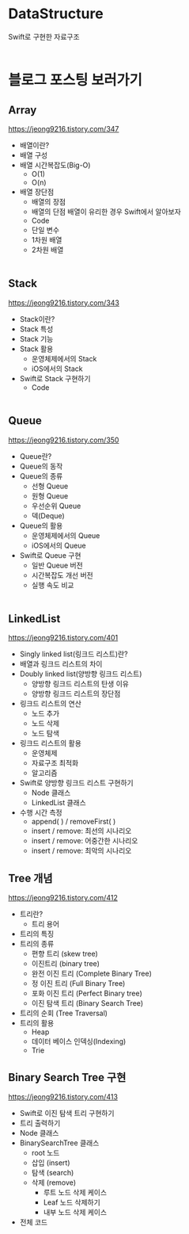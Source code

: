 # DataStructure
Swift로 구현한 자료구조
<br></br>
# 블로그 포스팅 보러가기
## Array
https://jeong9216.tistory.com/347
- 배열이란?
- 배열 구성
- 배열 시간복잡도(Big-O)
  - O(1)
  - O(n)
- 배열 장단점
  - 배열의 장점
  - 배열의 단점
배열이 유리한 경우
Swift에서 알아보자
  - Code
  - 단일 변수
  - 1차원 배열
  - 2차원 배열
<br></br>

## Stack
https://jeong9216.tistory.com/343
- Stack이란?
- Stack 특성
- Stack 기능
- Stack 활용
  - 운영체제에서의 Stack
  - iOS에서의 Stack
- Swift로 Stack 구현하기
  - Code
<br></br>

## Queue
https://jeong9216.tistory.com/350
- Queue란?
- Queue의 동작
- Queue의 종류
  - 선형 Queue
  - 원형 Queue
  - 우선순위 Queue
  - 덱(Deque)
- Queue의 활용
  - 운영체제에서의 Queue
  - iOS에서의 Queue
- Swift로 Queue 구현
  - 일반 Queue 버전
  - 시간복잡도 개선 버전
  - 실행 속도 비교
<br></br>

## LinkedList
https://jeong9216.tistory.com/401
- Singly linked list(링크드 리스트)란?
- 배열과 링크드 리스트의 차이
- Doubly linked list(양방향 링크드 리스트)
  - 양방향 링크드 리스트의 탄생 이유
  - 양방향 링크드 리스트의 장단점
- 링크드 리스트의 연산
  - 노드 추가
  - 노드 삭제
  - 노드 탐색
- 링크드 리스트의 활용
  - 운영체제
  - 자료구조 최적화
  - 알고리즘
- Swift로 양방향 링크드 리스트 구현하기
  - Node 클래스
  - LinkedList 클래스
- 수행 시간 측정
  - append( ) / removeFirst( )
  - insert / remove: 최선의 시나리오
  - insert / remove: 어중간한 시나리오
  - insert / remove: 최악의 시나리오

## Tree 개념
https://jeong9216.tistory.com/412
- 트리란?
  - 트리 용어
- 트리의 특징
- 트리의 종류
  - 편향 트리 (skew tree)
  - 이진트리 (binary tree)
  - 완전 이진 트리 (Complete Binary Tree)
  - 정 이진 트리 (Full Binary Tree)
  - 포화 이진 트리 (Perfect Binary tree)
  - 이진 탐색 트리 (Binary Search Tree)
- 트리의 순회 (Tree Traversal)
- 트리의 활용
  - Heap
  - 데이터 베이스 인덱싱(Indexing)
  - Trie

## Binary Search Tree 구현
https://jeong9216.tistory.com/413
- Swift로 이진 탐색 트리 구현하기
- 트리 출력하기
- Node 클래스
- BinarySearchTree 클래스
  - root 노드
  - 삽입 (insert)
  - 탐색 (search)
  - 삭제 (remove)
    - 루트 노드 삭제 케이스
    - Leaf 노드 삭제하기
    - 내부 노드 삭제 케이스
- 전체 코드
